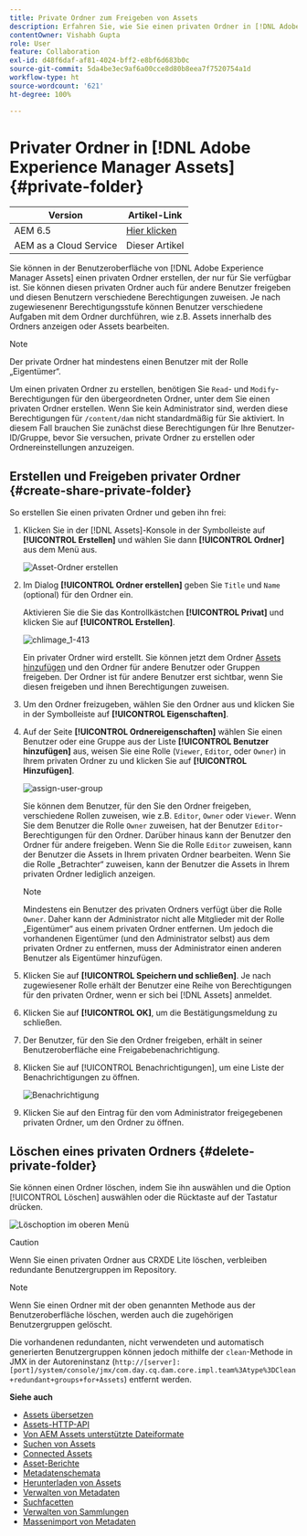 ```yaml
---
title: Private Ordner zum Freigeben von Assets
description: Erfahren Sie, wie Sie einen privaten Ordner in [!DNL Adobe Experience Manager Assets] erstellen, diesen mit anderen Benutzern teilen und ihm verschiedene Berechtigungen zuweisen können.
contentOwner: Vishabh Gupta
role: User
feature: Collaboration
exl-id: d48f6daf-af81-4024-bff2-e8bf6d683b0c
source-git-commit: 5da4be3ec9af6a00cce8d80b8eea7f7520754a1d
workflow-type: ht
source-wordcount: '621'
ht-degree: 100%

---
```


# Privater Ordner in [!DNL Adobe Experience Manager Assets] {#private-folder}

| Version | Artikel-Link |
| -------- | ---------------------------- |
| AEM 6.5 | [Hier klicken](https://experienceleague.adobe.com/docs/experience-manager-65/assets/managing/private-folder.html?lang=de) |
| AEM as a Cloud Service | Dieser Artikel |

Sie können in der Benutzeroberfläche von [!DNL Adobe Experience Manager Assets] einen privaten Ordner erstellen, der nur für Sie verfügbar ist. Sie können diesen privaten Ordner auch für andere Benutzer freigeben und diesen Benutzern verschiedene Berechtigungen zuweisen. Je nach zugewiesenenr Berechtigungsstufe können Benutzer verschiedene Aufgaben mit dem Ordner durchführen, wie z.B. Assets innerhalb des Ordners anzeigen oder Assets bearbeiten.

>[!NOTE]
>
>Der private Ordner hat mindestens einen Benutzer mit der Rolle „Eigentümer“.
>
>Um einen privaten Ordner zu erstellen, benötigen Sie `Read`- und `Modify`-Berechtigungen für den übergeordneten Ordner, unter dem Sie einen privaten Ordner erstellen. Wenn Sie kein Administrator sind, werden diese Berechtigungen für `/content/dam` nicht standardmäßig für Sie aktiviert. In diesem Fall brauchen Sie zunächst diese Berechtigungen für Ihre Benutzer-ID/Gruppe, bevor Sie versuchen, private Ordner zu erstellen oder Ordnereinstellungen anzuzeigen.

## Erstellen und Freigeben privater Ordner  {#create-share-private-folder}

So erstellen Sie einen privaten Ordner und geben ihn frei:

1. Klicken Sie in der [!DNL Assets]-Konsole in der Symbolleiste auf **[!UICONTROL Erstellen]** und wählen Sie dann **[!UICONTROL Ordner]** aus dem Menü aus.

   ![Asset-Ordner erstellen](assets/create-folder.png)

1. Im Dialog **[!UICONTROL Ordner erstellen]** geben Sie `Title` und `Name` (optional) für den Ordner ein.

   Aktivieren Sie die Sie das Kontrollkästchen **[!UICONTROL Privat]** und klicken Sie auf **[!UICONTROL Erstellen]**.

   ![chlimage_1-413](assets/create-private-folder.png)

   Ein privater Ordner wird erstellt. Sie können jetzt dem Ordner [Assets hinzufügen](add-assets.md#upload-assets) und den Ordner für andere Benutzer oder Gruppen freigeben. Der Ordner ist für andere Benutzer erst sichtbar, wenn Sie diesen freigeben und ihnen Berechtigungen zuweisen.

1. Um den Ordner freizugeben, wählen Sie den Ordner aus und klicken Sie in der Symbolleiste auf **[!UICONTROL Eigenschaften]**.

1. Auf der Seite **[!UICONTROL Ordnereigenschaften]** wählen Sie einen Benutzer oder eine Gruppe aus der Liste **[!UICONTROL Benutzer hinzufügen]** aus, weisen Sie eine Rolle (`Viewer`, `Editor`, oder `Owner`) in Ihrem privaten Ordner zu und klicken Sie auf **[!UICONTROL Hinzufügen]**.

   ![assign-user-group](assets/assign-permissions-private-folder.png)

   Sie können dem Benutzer, für den Sie den Ordner freigeben, verschiedene Rollen zuweisen, wie z.B. `Editor`, `Owner` oder `Viewer`. Wenn Sie dem Benutzer die Rolle `Owner` zuweisen, hat der Benutzer `Editor`-Berechtigungen für den Ordner. Darüber hinaus kann der Benutzer den Ordner für andere freigeben. Wenn Sie die Rolle `Editor` zuweisen, kann der Benutzer die Assets in Ihrem privaten Ordner bearbeiten. Wenn Sie die Rolle „Betrachter“ zuweisen, kann der Benutzer die Assets in Ihrem privaten Ordner lediglich anzeigen.

   >[!NOTE]
   >
   >Mindestens ein Benutzer des privaten Ordners verfügt über die Rolle `Owner`. Daher kann der Administrator nicht alle Mitglieder mit der Rolle „Eigentümer“ aus einem privaten Ordner entfernen. Um jedoch die vorhandenen Eigentümer (und den Administrator selbst) aus dem privaten Ordner zu entfernen, muss der Administrator einen anderen Benutzer als Eigentümer hinzufügen.

1. Klicken Sie auf **[!UICONTROL Speichern und schließen]**. Je nach zugewiesener Rolle erhält der Benutzer eine Reihe von Berechtigungen für den privaten Ordner, wenn er sich bei [!DNL Assets] anmeldet.
1. Klicken Sie auf **[!UICONTROL OK]**, um die Bestätigungsmeldung zu schließen.
1. Der Benutzer, für den Sie den Ordner freigeben, erhält in seiner Benutzeroberfläche eine Freigabebenachrichtigung.

1. Klicken Sie auf [!UICONTROL Benachrichtigungen], um eine Liste der Benachrichtigungen zu öffnen.

   ![Benachrichtigung](assets/notification-icon.png)

1. Klicken Sie auf den Eintrag für den vom Administrator freigegebenen privaten Ordner, um den Ordner zu öffnen.

## Löschen eines privaten Ordners {#delete-private-folder}

Sie können einen Ordner löschen, indem Sie ihn auswählen und die Option [!UICONTROL Löschen] auswählen oder die Rücktaste auf der Tastatur drücken.

![Löschoption im oberen Menü](assets/delete-option.png)

>[!CAUTION]
>
>Wenn Sie einen privaten Ordner aus CRXDE Lite löschen, verbleiben redundante Benutzergruppen im Repository.

>[!NOTE]
>
>Wenn Sie einen Ordner mit der oben genannten Methode aus der Benutzeroberfläche löschen, werden auch die zugehörigen Benutzergruppen gelöscht.
>
>Die vorhandenen redundanten, nicht verwendeten und automatisch generierten Benutzergruppen können jedoch mithilfe der `clean`-Methode in JMX in der Autoreninstanz (`http://[server]:[port]/system/console/jmx/com.day.cq.dam.core.impl.team%3Atype%3DClean+redundant+groups+for+Assets`) entfernt werden.

**Siehe auch**

* [Assets übersetzen](translate-assets.md)
* [Assets-HTTP-API](mac-api-assets.md)
* [Von AEM Assets unterstützte Dateiformate](file-format-support.md)
* [Suchen von Assets](search-assets.md)
* [Connected Assets](use-assets-across-connected-assets-instances.md)
* [Asset-Berichte](asset-reports.md)
* [Metadatenschemata](metadata-schemas.md)
* [Herunterladen von Assets](download-assets-from-aem.md)
* [Verwalten von Metadaten](manage-metadata.md)
* [Suchfacetten](search-facets.md)
* [Verwalten von Sammlungen](manage-collections.md)
* [Massenimport von Metadaten](metadata-import-export.md)
